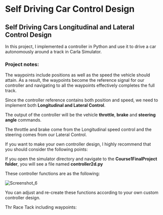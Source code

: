 # Self Driving Car Control Design

## Self Driving Cars Longitudinal and Lateral Control Design 

In this project, I implemented a  controller in Python and use it to drive a car autonomously around a track in Carla Simulator.

### Project notes:

The waypoints include positions as well as the speed the vehicle should attain. As a result, the waypoints
become the reference signal for our controller and navigating to all the waypoints effectively completes the full track.


Since the controller reference contains both position and speed, we need to implement both __Longitudinal and Lateral Control__.


The output of the controller will be the vehicle __throttle__, __brake__ and __steering angle__ commands.

The throttle and brake come from the Longitudinal speed control and the steering comes from our Lateral Control.


If you want to make your own controller design,  I highly recommend that you should consider the following points:

If you open the simulator directory and navigate to the __Course1FinalProject folder__, you will see a file named __controller2d.py__

These controller functions are as the following:

![Screenshot_6](https://user-images.githubusercontent.com/30608533/55581623-fb1e8a80-5725-11e9-9764-8145816374df.jpg)


You can adjust and re-create these functions according to your own custom controller design.

Thr Race Tack including waypoints:


